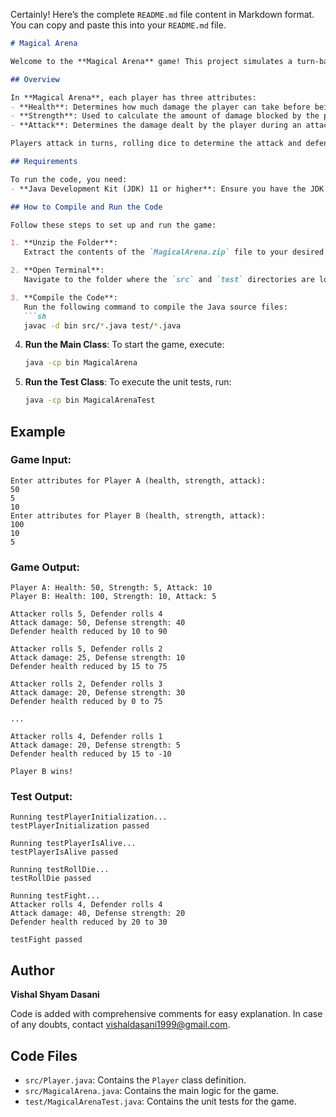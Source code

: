 Certainly! Here’s the complete `README.md` file content in Markdown format. You can copy and paste this into your `README.md` file.

```markdown
# Magical Arena

Welcome to the **Magical Arena** game! This project simulates a turn-based battle between two players in a magical arena. Players take turns attacking each other until one player's health reaches zero.

## Overview

In **Magical Arena**, each player has three attributes:
- **Health**: Determines how much damage the player can take before being defeated.
- **Strength**: Used to calculate the amount of damage blocked by the player.
- **Attack**: Determines the damage dealt by the player during an attack.

Players attack in turns, rolling dice to determine the attack and defense outcomes. The game continues until one player's health drops to zero.

## Requirements

To run the code, you need:
- **Java Development Kit (JDK) 11 or higher**: Ensure you have the JDK installed on your system.

## How to Compile and Run the Code

Follow these steps to set up and run the game:

1. **Unzip the Folder**:
   Extract the contents of the `MagicalArena.zip` file to your desired location.

2. **Open Terminal**:
   Navigate to the folder where the `src` and `test` directories are located.

3. **Compile the Code**:
   Run the following command to compile the Java source files:
   ```sh
   javac -d bin src/*.java test/*.java
   ```

4. **Run the Main Class**:
   To start the game, execute:
   ```sh
   java -cp bin MagicalArena
   ```

5. **Run the Test Class**:
   To execute the unit tests, run:
   ```sh
   java -cp bin MagicalArenaTest
   ```

## Example

### Game Input:

```
Enter attributes for Player A (health, strength, attack): 
50
5
10
Enter attributes for Player B (health, strength, attack): 
100
10
5
```

### Game Output:

```
Player A: Health: 50, Strength: 5, Attack: 10
Player B: Health: 100, Strength: 10, Attack: 5

Attacker rolls 5, Defender rolls 4
Attack damage: 50, Defense strength: 40
Defender health reduced by 10 to 90

Attacker rolls 5, Defender rolls 2
Attack damage: 25, Defense strength: 10
Defender health reduced by 15 to 75

Attacker rolls 2, Defender rolls 3
Attack damage: 20, Defense strength: 30
Defender health reduced by 0 to 75

...

Attacker rolls 4, Defender rolls 1
Attack damage: 20, Defense strength: 5
Defender health reduced by 15 to -10

Player B wins!
```

### Test Output:

```
Running testPlayerInitialization...
testPlayerInitialization passed

Running testPlayerIsAlive...
testPlayerIsAlive passed

Running testRollDie...
testRollDie passed

Running testFight...
Attacker rolls 4, Defender rolls 4
Attack damage: 40, Defense strength: 20
Defender health reduced by 20 to 30

testFight passed
```

## Author

**Vishal Shyam Dasani**

Code is added with comprehensive comments for easy explanation. In case of any doubts, contact [vishaldasani1999@gmail.com](mailto:vishaldasani1999@gmail.com).

## Code Files

- `src/Player.java`: Contains the `Player` class definition.
- `src/MagicalArena.java`: Contains the main logic for the game.
- `test/MagicalArenaTest.java`: Contains the unit tests for the game.

